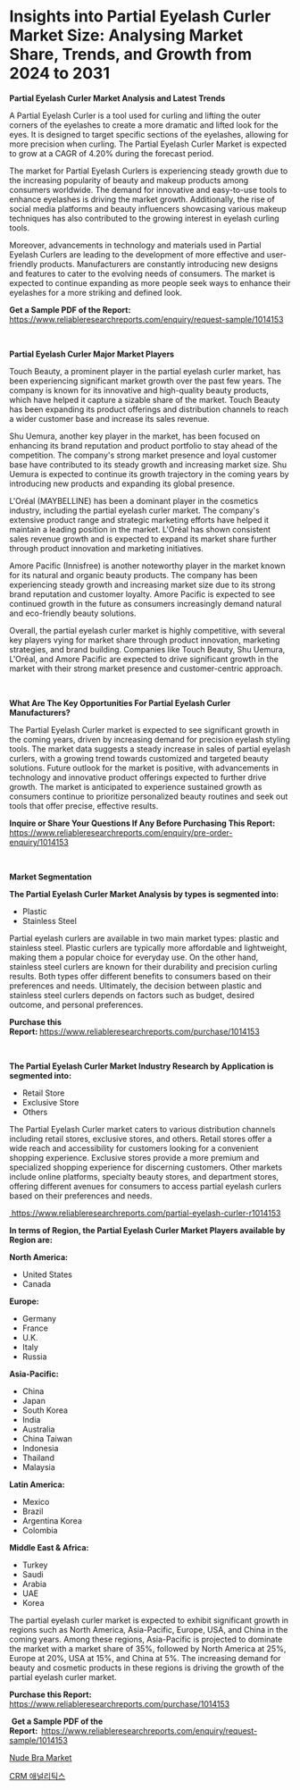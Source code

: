 <p><h1>Insights into Partial Eyelash Curler Market Size: Analysing Market Share, Trends, and Growth from 2024 to 2031</h1></p><p><strong>Partial Eyelash Curler Market Analysis and Latest Trends</strong></p>
<p><p>A Partial Eyelash Curler is a tool used for curling and lifting the outer corners of the eyelashes to create a more dramatic and lifted look for the eyes. It is designed to target specific sections of the eyelashes, allowing for more precision when curling. The Partial Eyelash Curler Market is expected to grow at a CAGR of 4.20% during the forecast period. </p><p>The market for Partial Eyelash Curlers is experiencing steady growth due to the increasing popularity of beauty and makeup products among consumers worldwide. The demand for innovative and easy-to-use tools to enhance eyelashes is driving the market growth. Additionally, the rise of social media platforms and beauty influencers showcasing various makeup techniques has also contributed to the growing interest in eyelash curling tools.</p><p>Moreover, advancements in technology and materials used in Partial Eyelash Curlers are leading to the development of more effective and user-friendly products. Manufacturers are constantly introducing new designs and features to cater to the evolving needs of consumers. The market is expected to continue expanding as more people seek ways to enhance their eyelashes for a more striking and defined look.</p></p>
<p><strong>Get a Sample PDF of the Report:&nbsp;</strong> <a href="https://www.reliableresearchreports.com/enquiry/request-sample/1014153">https://www.reliableresearchreports.com/enquiry/request-sample/1014153</a></p>
<p>&nbsp;</p>
<p><strong>Partial Eyelash Curler Major Market Players</strong></p>
<p><p>Touch Beauty, a prominent player in the partial eyelash curler market, has been experiencing significant market growth over the past few years. The company is known for its innovative and high-quality beauty products, which have helped it capture a sizable share of the market. Touch Beauty has been expanding its product offerings and distribution channels to reach a wider customer base and increase its sales revenue.</p><p>Shu Uemura, another key player in the market, has been focused on enhancing its brand reputation and product portfolio to stay ahead of the competition. The company's strong market presence and loyal customer base have contributed to its steady growth and increasing market size. Shu Uemura is expected to continue its growth trajectory in the coming years by introducing new products and expanding its global presence.</p><p>L'Oréal (MAYBELLINE) has been a dominant player in the cosmetics industry, including the partial eyelash curler market. The company's extensive product range and strategic marketing efforts have helped it maintain a leading position in the market. L'Oréal has shown consistent sales revenue growth and is expected to expand its market share further through product innovation and marketing initiatives.</p><p>Amore Pacific (Innisfree) is another noteworthy player in the market known for its natural and organic beauty products. The company has been experiencing steady growth and increasing market size due to its strong brand reputation and customer loyalty. Amore Pacific is expected to see continued growth in the future as consumers increasingly demand natural and eco-friendly beauty solutions.</p><p>Overall, the partial eyelash curler market is highly competitive, with several key players vying for market share through product innovation, marketing strategies, and brand building. Companies like Touch Beauty, Shu Uemura, L'Oréal, and Amore Pacific are expected to drive significant growth in the market with their strong market presence and customer-centric approach.</p></p>
<p>&nbsp;</p>
<p><strong>What Are The Key Opportunities For Partial Eyelash Curler Manufacturers?</strong></p>
<p><p>The Partial Eyelash Curler market is expected to see significant growth in the coming years, driven by increasing demand for precision eyelash styling tools. The market data suggests a steady increase in sales of partial eyelash curlers, with a growing trend towards customized and targeted beauty solutions. Future outlook for the market is positive, with advancements in technology and innovative product offerings expected to further drive growth. The market is anticipated to experience sustained growth as consumers continue to prioritize personalized beauty routines and seek out tools that offer precise, effective results.</p></p>
<p><strong>Inquire or Share Your Questions If Any Before Purchasing This Report:</strong> <a href="https://www.reliableresearchreports.com/enquiry/pre-order-enquiry/1014153">https://www.reliableresearchreports.com/enquiry/pre-order-enquiry/1014153</a></p>
<p>&nbsp;</p>
<p><strong>Market Segmentation</strong></p>
<p><strong>The Partial Eyelash Curler Market Analysis by types is segmented into:</strong></p>
<p><ul><li>Plastic</li><li>Stainless Steel</li></ul></p>
<p><p>Partial eyelash curlers are available in two main market types: plastic and stainless steel. Plastic curlers are typically more affordable and lightweight, making them a popular choice for everyday use. On the other hand, stainless steel curlers are known for their durability and precision curling results. Both types offer different benefits to consumers based on their preferences and needs. Ultimately, the decision between plastic and stainless steel curlers depends on factors such as budget, desired outcome, and personal preferences.</p></p>
<p><strong>Purchase this Report:&nbsp;</strong><a href="https://www.reliableresearchreports.com/purchase/1014153">https://www.reliableresearchreports.com/purchase/1014153</a></p>
<p>&nbsp;</p>
<p><strong>The Partial Eyelash Curler Market Industry Research by Application is segmented into:</strong></p>
<p><ul><li>Retail Store</li><li>Exclusive Store</li><li>Others</li></ul></p>
<p><p>The Partial Eyelash Curler market caters to various distribution channels including retail stores, exclusive stores, and others. Retail stores offer a wide reach and accessibility for customers looking for a convenient shopping experience. Exclusive stores provide a more premium and specialized shopping experience for discerning customers. Other markets include online platforms, specialty beauty stores, and department stores, offering different avenues for consumers to access partial eyelash curlers based on their preferences and needs.</p></p>
<p><a href="https://www.reliableresearchreports.com/partial-eyelash-curler-r1014153">&nbsp;https://www.reliableresearchreports.com/partial-eyelash-curler-r1014153</a></p>
<p><strong>In terms of Region, the Partial Eyelash Curler Market Players available by Region are:</strong></p>
<p>
    <p> <strong> North America: </strong>
        <ul>
            <li>United States</li>
            <li>Canada</li>
        </ul>
        </p> 
    <p> <strong> Europe: </strong>
        <ul>
            <li>Germany</li>
            <li>France</li>
            <li>U.K.</li>
            <li>Italy</li>
            <li>Russia</li>
        </ul>
        </p> 
    <p> <strong> Asia-Pacific: </strong>
        <ul>
            <li>China</li>
            <li>Japan</li>
            <li>South Korea</li>
            <li>India</li>
            <li>Australia</li>
            <li>China Taiwan</li>
            <li>Indonesia</li>
            <li>Thailand</li>
            <li>Malaysia</li>
        </ul>
        </p> 
    <p> <strong> Latin America: </strong>
        <ul>
            <li>Mexico</li>
            <li>Brazil</li>
            <li>Argentina Korea</li>
            <li>Colombia</li>
        </ul>
        </p> 
    <p> <strong> Middle East & Africa: </strong>
        <ul>
            <li>Turkey</li>
            <li>Saudi</li>
            <li>Arabia</li>
            <li>UAE</li>
            <li>Korea</li>
        </ul>
    </p>
    </p>
<p><p>The partial eyelash curler market is expected to exhibit significant growth in regions such as North America, Asia-Pacific, Europe, USA, and China in the coming years. Among these regions, Asia-Pacific is projected to dominate the market with a market share of 35%, followed by North America at 25%, Europe at 20%, USA at 15%, and China at 5%. The increasing demand for beauty and cosmetic products in these regions is driving the growth of the partial eyelash curler market.</p></p>
<p><strong>Purchase this Report: </strong><a href="https://www.reliableresearchreports.com/purchase/1014153">https://www.reliableresearchreports.com/purchase/1014153</a></p>
<p>&nbsp;<strong>Get a Sample PDF of the Report:&nbsp;&nbsp;</strong><a href="https://www.reliableresearchreports.com/enquiry/request-sample/1014153">https://www.reliableresearchreports.com/enquiry/request-sample/1014153</a></p>
<p><strong></strong></p>
<p><p><a href="https://github.com/lbird53714/Market-Research-Report-List-4/blob/main/nude-bra-market.md">Nude Bra Market</a></p><p><a href="https://github.com/vdhdwjyp90142/Market-Research-Report-List-2/blob/main/535857548464.md">CRM 애널리틱스</a></p></p>